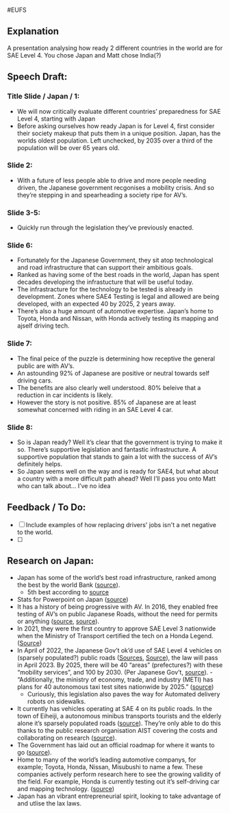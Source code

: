 #EUFS 
## Explanation
A presentation analysing how ready 2 different countries in the world are for SAE Level 4. You chose Japan and Matt chose India(?)

## Speech Draft:
### Title Slide / Japan / 1:

- We will now critically evaluate different countries’ preparedness for SAE Level 4, starting with Japan
- Before asking ourselves how ready Japan is for Level 4, first consider their society makeup that puts them in a unique position. Japan, has the worlds oldest population. Left unchecked, by 2035 over a third of the population will be over 65 years old.

### Slide 2:

- With a future of less people able to drive and more people needing driven, the Japanese government recgonises a mobility crisis. And so they’re stepping in and spearheading a society ripe for AV’s.

### Slide 3-5:

- Quickly run through the legislation they’ve previously enacted.

### Slide 6:

- Fortunately for the Japanese Government, they sit atop technological and road infrastructure that can support their ambitious goals.
- Ranked as having some of the best roads in the world, Japan has spent decades developing the infrastucture that will be useful today.
- The infrastracture for the technology to be tested is already in development. Zones where SAE4 Testing is legal and allowed are being developed, with an expected 40 by 2025, 2 years away.
- There’s also a huge amount of automotive expertise. Japan’s home to Toyota, Honda and Nissan, with Honda actively testing its mapping and ajself driving tech.

### Slide 7:

- The final peice of the puzzle is determining how receptive the general public are with AV’s.
- An astounding 92% of Japanese are positive or neutral towards self driving cars.
- The benefits are also clearly well understood. 80% beleive that a reduction in car incidents is likely.
- However the story is not positive. 85% of Japanese are at least somewhat concerned with riding in an SAE Level 4 car.

### Slide 8:

- So is Japan ready? Well it’s clear that the government is trying to make it so. There’s supportive legislation and fantastic infrastructure. A supportive population that stands to gain a lot with the success of AV’s definitely helps.
- So Japan seems well on the way and is ready for SAE4, but what about a country with a more difficult path ahead? Well I’ll pass you onto Matt who can talk about… I’ve no idea




## Feedback / To Do:
- [ ] Include examples of how replacing drivers' jobs isn't a net negative to the world. 
- [ ] 


## Research on Japan:
- Japan has some of the world’s best road infrastructure, ranked among the best by the world Bank ([source](https://blogs.worldbank.org/ppps/urban-infrastructure-japan-lessons-infrastructure-quality-investment-principles)).
	 - 5th best according to [source](https://www.theglobaleconomy.com/rankings/roads_quality/)
- Stats for Powerpoint on Japan ([source](https://deepblue.lib.umich.edu/bitstream/handle/2027.42/109433/103139.pdf))
- It has a history of being progressive with AV. In 2016, they enabled free testing of AV’s on public Japanese Roads, without the need for permits or anything ([source](https://www.npa.go.jp/english/bureau/traffic/summary-guideline-en.pdf), [source](https://www.npa.go.jp/english/bureau/traffic/guideline.pdf)).
- In 2021, they were the first country to approve SAE Level 3 nationwide when the Ministry of Transport certified the tech on a Honda Legend. ([Source](https://www.iotworldtoday.com/transportation-logistics/japan-to-greenlight-self-driving-vehicles-in-2023))
- In April of 2022, the Japanese Gov’t ok’d use of SAE Level 4 vehicles on (sparsely populated?) public roads ([Sources](https://www.lexology.com/library/detail.aspx?g=7482b70a-1ade-43da-b9ed-f518ca8ba278), [Source](https://www.nippon.com/en/news/yjj2022030400318/)), the law will pass in April 2023. By 2025, there will be 40 “areas” (prefectures?) with these “mobility services”, and 100 by 2030. (Per Japanese Gov’t, [source](https://www.nippon.com/en/news/yjj2022030400318/)). - “Additionally, the ministry of economy, trade, and industry (METI) has plans for 40 autonomous taxi test sites nationwide by 2025.” ([source](https://techwireasia.com/2021/09/japans-betting-on-autonomous-cars-for-a-unique-reason/))
    - Curiously, this legislation also paves the way for Automated delivery robots on sidewalks.
- It currently has vehicles operating at SAE 4 on its public roads. In the town of Eiheiji, a  autonomous minibus transports tourists and the elderly alone it’s sparsely populated roads ([source](https://www.japantimes.co.jp/news/2023/01/31/national/driverless-vehicles-fukui/)). They’re only able to do this thanks to the public research organisation AIST covering the costs and collaborating on research ([source](https://www.japantimes.co.jp/news/2023/01/31/national/driverless-vehicles-fukui/)).
- The Government has laid out an official roadmap for where it wants to go ([source](https://www.npa.go.jp/english/bureau/traffic/target.pdf)).
- Home to many of the world’s leading automotive companys, for example; Toyota, Honda, Nissan, Misubushi to name a few. These companies actively perform research here to see the growing validity of the field. For example, Honda is currently testing out it’s self-driving car and mapping technology. ([source](https://aibusiness.com/verticals/honda-and-cruise-to-test-autonomous-vehicles-in-japan))
- Japan has an vibrant entrepreneurial spirit, looking to take advantage of and utlise the lax laws.


